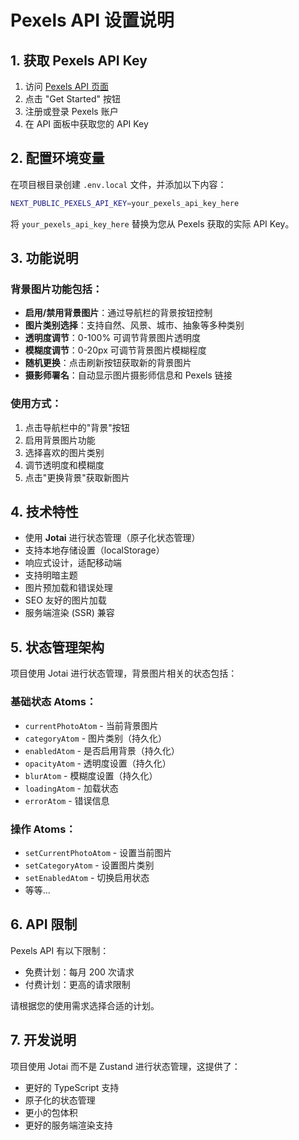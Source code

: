 # Pexels API 设置说明

## 1. 获取 Pexels API Key

1. 访问 [Pexels API 页面](https://www.pexels.com/api/)
2. 点击 "Get Started" 按钮
3. 注册或登录 Pexels 账户
4. 在 API 面板中获取您的 API Key

## 2. 配置环境变量

在项目根目录创建 `.env.local` 文件，并添加以下内容：

```bash
NEXT_PUBLIC_PEXELS_API_KEY=your_pexels_api_key_here
```

将 `your_pexels_api_key_here` 替换为您从 Pexels 获取的实际 API Key。

## 3. 功能说明

### 背景图片功能包括：

- **启用/禁用背景图片**：通过导航栏的背景按钮控制
- **图片类别选择**：支持自然、风景、城市、抽象等多种类别
- **透明度调节**：0-100% 可调节背景图片透明度
- **模糊度调节**：0-20px 可调节背景图片模糊程度
- **随机更换**：点击刷新按钮获取新的背景图片
- **摄影师署名**：自动显示图片摄影师信息和 Pexels 链接

### 使用方式：

1. 点击导航栏中的"背景"按钮
2. 启用背景图片功能
3. 选择喜欢的图片类别
4. 调节透明度和模糊度
5. 点击"更换背景"获取新图片

## 4. 技术特性

- 使用 **Jotai** 进行状态管理（原子化状态管理）
- 支持本地存储设置（localStorage）
- 响应式设计，适配移动端
- 支持明暗主题
- 图片预加载和错误处理
- SEO 友好的图片加载
- 服务端渲染 (SSR) 兼容

## 5. 状态管理架构

项目使用 Jotai 进行状态管理，背景图片相关的状态包括：

### 基础状态 Atoms：
- `currentPhotoAtom` - 当前背景图片
- `categoryAtom` - 图片类别（持久化）
- `enabledAtom` - 是否启用背景（持久化）
- `opacityAtom` - 透明度设置（持久化）
- `blurAtom` - 模糊度设置（持久化）
- `loadingAtom` - 加载状态
- `errorAtom` - 错误信息

### 操作 Atoms：
- `setCurrentPhotoAtom` - 设置当前图片
- `setCategoryAtom` - 设置图片类别
- `setEnabledAtom` - 切换启用状态
- 等等...

## 6. API 限制

Pexels API 有以下限制：
- 免费计划：每月 200 次请求
- 付费计划：更高的请求限制

请根据您的使用需求选择合适的计划。

## 7. 开发说明

项目使用 Jotai 而不是 Zustand 进行状态管理，这提供了：
- 更好的 TypeScript 支持
- 原子化的状态管理
- 更小的包体积
- 更好的服务端渲染支持 